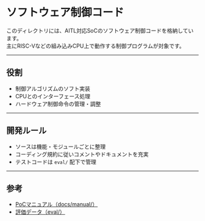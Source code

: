 # ソフトウェア制御コード

このディレクトリには、AITL対応SoCのソフトウェア制御コードを格納しています。  
主にRISC-Vなどの組み込みCPU上で動作する制御プログラムが対象です。

---

## 役割

- 制御アルゴリズムのソフト実装
- CPUとのインターフェース処理
- ハードウェア制御命令の管理・調整

---

## 開発ルール

- ソースは機能・モジュールごとに整理
- コーディング規約に従いコメントやドキュメントを充実
- テストコードは `eval/` 配下で管理

---

## 参考

- [PoCマニュアル（docs/manual/）](../docs/manual/README.md)
- [評価データ（eval/）](../../eval/)
